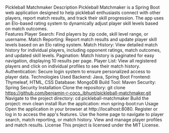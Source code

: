 Pickleball Matchmaker
Description
Pickleball Matchmaker is a Spring Boot web application designed to help pickleball enthusiasts connect with other players, report match results, and track their skill progression. The app uses an Elo-based rating system to dynamically adjust player skill levels based on match outcomes.  
Features
Player Search: Find players by zip code, skill level range, or username.
Match Reporting: Report match results and update player skill levels based on an Elo rating system.
Match History: View detailed match history for individual players, including opponent ratings, match outcomes, and updated skill levels.
Pagination: Match history is paginated for easy navigation, displaying 10 results per page.
Player List: View all registered players and click on individual profiles to see their match history.
Authentication: Secure login system to ensure personalized access to player data.
Technologies Used
Backend: Java, Spring Boot
Frontend: Thymeleaf, HTML, CSS
Database: MongoDB
Build Tool: Maven
Security: Spring Security
Installation
Clone the repository:
git clone https://github.com/benjamin-r-coco_jbhunt/pickleball-matchmaker.git
Navigate to the project directory:
cd pickleball-matchmaker
Build the project:
mvn clean install
Run the application:
mvn spring-boot:run
Usage
Open the application in your browser at http://localhost:8080.
Register or log in to access the app's features.
Use the home page to navigate to player search, match reporting, or match history.
View and manage player profiles and match results.
License
This project is licensed under the MIT License.

